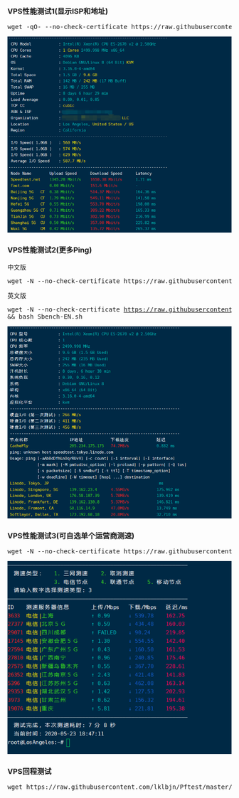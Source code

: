 <h3>VPS性能测试1(显示ISP和地址)</h3>
    <pre>wget -qO- --no-check-certificate https://raw.githubusercontent.com/lklbjn/Pftest/master/superbench.sh | bash</pre>

<a target="_blank" rel="noopener noreferrer" href="test1.png"><img src="test1.png" alt="test1.png" style="max-width:100%;"></a>


<h3>VPS性能测试2(更多Ping)</h3>
中文版
    <pre>wget -N --no-check-certificate https://raw.githubusercontent.com/lklbjn/Pftest/master/Sbench-CN.sh && bash Sbench-CN.sh</pre>
    
英文版
    <pre>wget -N --no-check-certificate https://raw.githubusercontent.com/lklbjn/Pftest/master/Sbench-EN.sh && bash Sbench-EN.sh</pre>

<a target="_blank" rel="noopener noreferrer" href="test2.png"><img src="test2.png" alt="test2.png" style="max-width:100%;"></a>
<h3>VPS性能测试3(可自选单个运营商测速)</h3>
    <pre>wget -N --no-check-certificate https://raw.githubusercontent.com/lklbjn/Pftest/master/speedtest.sh && bash speedtest.sh</pre>

<a target="_blank" rel="noopener noreferrer" href="test3.png"><img src="test3.png" alt="test3.png" style="max-width:100%;"></a>

<h3>VPS回程测试</h3>
    <pre>wget https://raw.githubusercontent.com/lklbjn/Pftest/master/returntest.sh && bash returntest.sh</pre>
